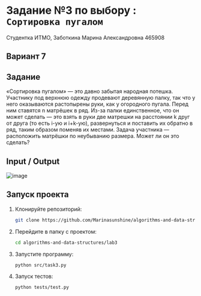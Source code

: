 # Задание №3 по выбору  : ` Сортировка пугалом`
Студентка ИТМО,  Заботкина Марина Александровна 465908

## Вариант 7

## Задание 
 «Сортировка пугалом» — это давно забытая народная потешка. Участнику
 под верхнюю одежду продевают деревянную палку, так что у него оказываются
 растопырены руки, как у огородного пугала. Перед ним ставятся n матрёшек в
 ряд. Из-за палки единственное, что он может сделать — это взять в руки две
 матрешки на расстоянии k друг от друга (то есть i-ую и i+k-ую), развернуться и
 поставить их обратно в ряд, таким образом поменяв их местами.
 Задача участника — расположить матрёшки по неубыванию размера. Может
 ли он это сделать?
 
## Input / Output 

![image](https://github.com/user-attachments/assets/dcb9c7e5-211b-4297-af0a-9230f2339f75)

## Запуск проекта
1. Клонируйте репозиторий:
   ```bash
   git clone https://github.com/Marinasunshine/algorithms-and-data-structures.git
   ```
2. Перейдите в папку с проектом:
   ```bash
   cd algorithms-and-data-structures/lab3
   ```
3. Запустите программу:
   ```bash
   python src/task3.py
   ```

4. Запуск тестов:
   ```bash
   python tests/test.py
   ```

